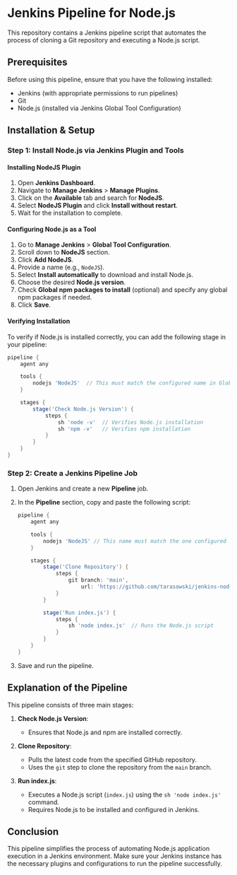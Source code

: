 # Jenkins Pipeline for Node.js

This repository contains a Jenkins pipeline script that automates the process of cloning a Git repository and executing a Node.js script.

## Prerequisites

Before using this pipeline, ensure that you have the following installed:
- Jenkins (with appropriate permissions to run pipelines)
- Git
- Node.js (installed via Jenkins Global Tool Configuration)

## Installation & Setup

### Step 1: Install Node.js via Jenkins Plugin and Tools

#### Installing NodeJS Plugin
1. Open **Jenkins Dashboard**.
2. Navigate to **Manage Jenkins** > **Manage Plugins**.
3. Click on the **Available** tab and search for **NodeJS**.
4. Select **NodeJS Plugin** and click **Install without restart**.
5. Wait for the installation to complete.

#### Configuring Node.js as a Tool
1. Go to **Manage Jenkins** > **Global Tool Configuration**.
2. Scroll down to **NodeJS** section.
3. Click **Add NodeJS**.
4. Provide a name (e.g., `NodeJS`).
5. Select **Install automatically** to download and install Node.js.
6. Choose the desired **Node.js version**.
7. Check **Global npm packages to install** (optional) and specify any global npm packages if needed.
8. Click **Save**.

#### Verifying Installation
To verify if Node.js is installed correctly, you can add the following stage in your pipeline:

```groovy
pipeline {
    agent any

    tools {
        nodejs 'NodeJS'  // This must match the configured name in Global Tool Configuration
    }

    stages {
        stage('Check Node.js Version') {
            steps {
                sh 'node -v'  // Verifies Node.js installation
                sh 'npm -v'   // Verifies npm installation
            }
        }
    }
}
```

### Step 2: Create a Jenkins Pipeline Job

1. Open Jenkins and create a new **Pipeline** job.
2. In the **Pipeline** section, copy and paste the following script:

   ```groovy
   pipeline {
       agent any

       tools {
           nodejs 'NodeJS' // This name must match the one configured in "Global Tool Configuration"
       }

       stages {
           stage('Clone Repository') {
               steps {
                   git branch: 'main', 
                       url: 'https://github.com/tarasowski/jenkins-nodejs.git'  // Change this to your GitHub repo URL
               }
           }

           stage('Run index.js') {
               steps {
                   sh 'node index.js'  // Runs the Node.js script
               }
           }
       }
   }
   ```

3. Save and run the pipeline.

## Explanation of the Pipeline

This pipeline consists of three main stages:

1. **Check Node.js Version**: 
   - Ensures that Node.js and npm are installed correctly.

2. **Clone Repository**: 
   - Pulls the latest code from the specified GitHub repository.
   - Uses the `git` step to clone the repository from the `main` branch.

3. **Run index.js**: 
   - Executes a Node.js script (`index.js`) using the `sh 'node index.js'` command.
   - Requires Node.js to be installed and configured in Jenkins.

## Conclusion

This pipeline simplifies the process of automating Node.js application execution in a Jenkins environment. Make sure your Jenkins instance has the necessary plugins and configurations to run the pipeline successfully.
